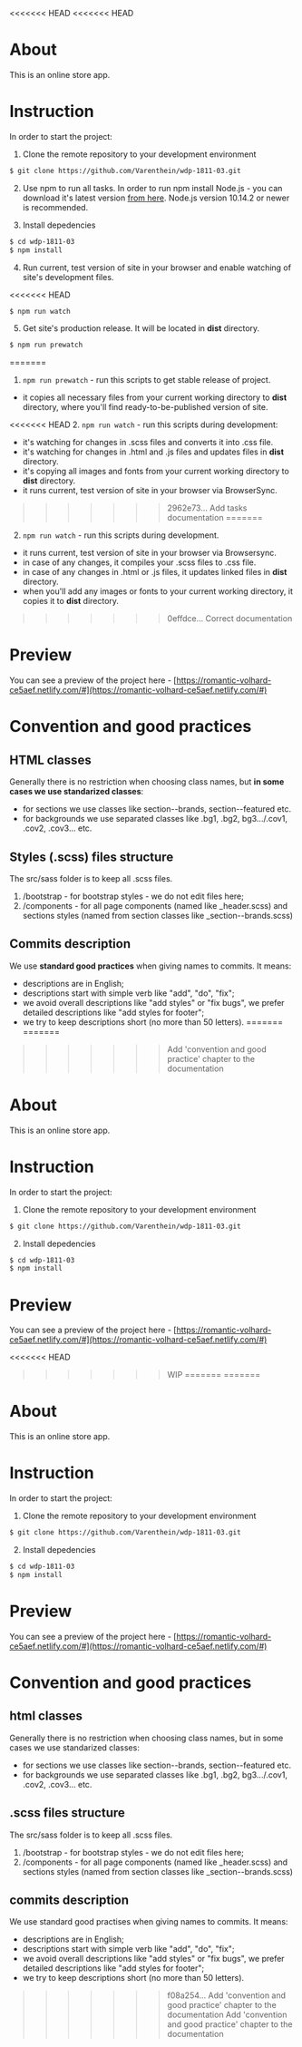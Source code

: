 <<<<<<< HEAD
<<<<<<< HEAD
# About

This is an online store app.

# Instruction

In order to start the project:

1. Clone the remote repository to your development environment

```sh
$ git clone https://github.com/Varenthein/wdp-1811-03.git
```

2. Use npm to run all tasks. In order to run npm install Node.js - you can download it's latest version [from here](https://nodejs.org/en/). Node.js version 10.14.2 or newer is recommended. 

3. Install depedencies

```sh
$ cd wdp-1811-03
$ npm install
```

4. Run current, test version of site in your browser and enable watching of site's development files.

<<<<<<< HEAD
```sh
$ npm run watch
```

5. Get site's production release. It will be located in **dist** directory.

```sh
$ npm run prewatch
```
=======
1. `npm run prewatch` - run this scripts to get stable release of project.
- it copies all necessary files from your current working directory to **dist** directory, where you'll find ready-to-be-published version of site. 

<<<<<<< HEAD
2. `npm run watch` - run this scripts during development:
- it's watching for changes in .scss files and converts it into .css file.
- it's watching for changes in .html and .js files and updates files in **dist** directory.
- it's copying all images and fonts from your current working directory to **dist** directory.
- it runs current, test version of site in your browser via BrowserSync.
>>>>>>> 2962e73... Add tasks documentation
=======
2. `npm run watch` - run this scripts during development.
- it runs current, test version of site in your browser via Browsersync.
- in case of any changes, it compiles your .scss files to .css file.
- in case of any changes in .html or .js files, it updates linked files in **dist** directory.
- when you'll add any images or fonts to your current working directory, it copies it to **dist** directory.
>>>>>>> 0effdce... Correct documentation

# Preview

You can see a preview of the project here - [https://romantic-volhard-ce5aef.netlify.com/#](https://romantic-volhard-ce5aef.netlify.com/#)


# Convention and good practices 

## HTML classes
Generally there is no restriction when choosing class names, but **in some cases we use standarized classes**:
- for sections we use classes like section--brands, section--featured etc. 
- for backgrounds we use separated classes like .bg1, .bg2, bg3.../.cov1, .cov2, .cov3... etc.

## Styles (.scss) files structure
The src/sass folder is to keep all .scss files.
1. /bootstrap - for bootstrap styles - we do not edit files here;
2. /components - for all page components (named like _header.scss) and sections styles (named from section classes like _section--brands.scss)

## Commits description
We use **standard good practices** when giving names to commits. It means:
- descriptions are in English;
- descriptions start with simple verb like "add", "do", "fix";
- we avoid overall descriptions like "add styles" or "fix bugs", we prefer detailed descriptions like "add styles for footer";
- we try to keep descriptions short (no more than 50 letters).
=======
=======
>>>>>>> Add 'convention and good practice' chapter to the documentation
# About

This is an online store app.

# Instruction

In order to start the project:

1. Clone the remote repository to your development environment

```sh
$ git clone https://github.com/Varenthein/wdp-1811-03.git
```

2. Install depedencies

```sh
$ cd wdp-1811-03
$ npm install
```

# Preview

You can see a preview of the project here - [https://romantic-volhard-ce5aef.netlify.com/#](https://romantic-volhard-ce5aef.netlify.com/#)

<<<<<<< HEAD
>>>>>>> WIP
=======
=======
# About

This is an online store app.

# Instruction

In order to start the project:

1. Clone the remote repository to your development environment

```sh
$ git clone https://github.com/Varenthein/wdp-1811-03.git
```

2. Install depedencies

```sh
$ cd wdp-1811-03
$ npm install
```

# Preview

You can see a preview of the project here - [https://romantic-volhard-ce5aef.netlify.com/#](https://romantic-volhard-ce5aef.netlify.com/#)


# Convention and good practices 

## html classes
Generally there is no restriction when choosing class names, but in some cases we use standarized classes:
- for sections we use classes like section--brands, section--featured etc. 
- for backgrounds we use separated classes like .bg1, .bg2, bg3.../.cov1, .cov2, .cov3... etc.

## .scss files structure
The src/sass folder is to keep all .scss files.
1. /bootstrap - for bootstrap styles - we do not edit files here;
2. /components - for all page components (named like _header.scss) and sections styles (named from section classes like _section--brands.scss)

## commits description
We use standard good practises when giving names to commits. It means:
- descriptions are in English;
- descriptions start with simple verb like "add", "do", "fix";
- we avoid overall descriptions like "add styles" or "fix bugs", we prefer detailed descriptions like "add styles for footer";
- we try to keep descriptions short (no more than 50 letters).
>>>>>>> f08a254... Add 'convention and good practice' chapter to the documentation
>>>>>>> Add 'convention and good practice' chapter to the documentation
